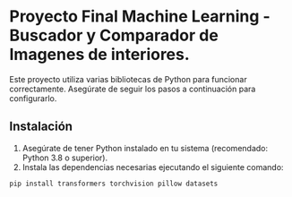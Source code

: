 # Proyecto Final Machine Learning - Buscador y Comparador de Imagenes de interiores.

Este proyecto utiliza varias bibliotecas de Python para funcionar correctamente. Asegúrate de seguir los pasos a continuación para configurarlo.

## Instalación

1. Asegúrate de tener Python instalado en tu sistema (recomendado: Python 3.8 o superior).
2. Instala las dependencias necesarias ejecutando el siguiente comando:

```bash
pip install transformers torchvision pillow datasets
